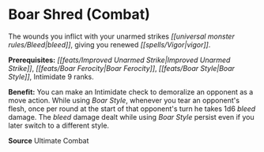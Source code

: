 ﻿---
cssclass: [feats]

---
# Boar Shred (Combat)

The wounds you inflict with your unarmed strikes _[[universal monster rules/Bleed|bleed]]_, giving you renewed _[[spells/Vigor|vigor]]_.

**Prerequisites:** _[[feats/Improved Unarmed Strike|Improved Unarmed Strike]]_, _[[feats/Boar Ferocity|Boar Ferocity]]_, _[[feats/Boar Style|Boar Style]]_, Intimidate 9 ranks.

**Benefit:** You can make an Intimidate check to demoralize an opponent as a move action. While using _Boar Style_, whenever you tear an opponent's flesh, once per round at the start of that opponent's turn he takes 1d6 _bleed_ damage. The _bleed_ damage dealt while using _Boar Style_ persist even if you later switch to a different style.

**Source** Ultimate Combat
